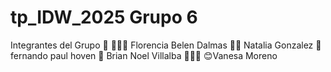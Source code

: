 # tp_IDW_2025 Grupo 6
Integrantes del Grupo 🔢 
🧑‍🎓💮 Florencia Belen Dalmas
🧑‍🎓 Natalia Gonzalez
🧒 fernando paul hoven
🧒 Brian Noel Villalba
👩‍🎓🎣 😊Vanesa Moreno

